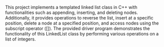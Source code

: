 This project implements a templated linked list class in C++ with functionalities such as appending, inserting, and deleting nodes. Additionally, it provides operations to reverse the list, insert at a specific position, delete a node at a specified position, and access nodes using the subscript operator ([]). The provided driver program demonstrates the functionality of this LinkedList class by performing various operations on a list of integers.
